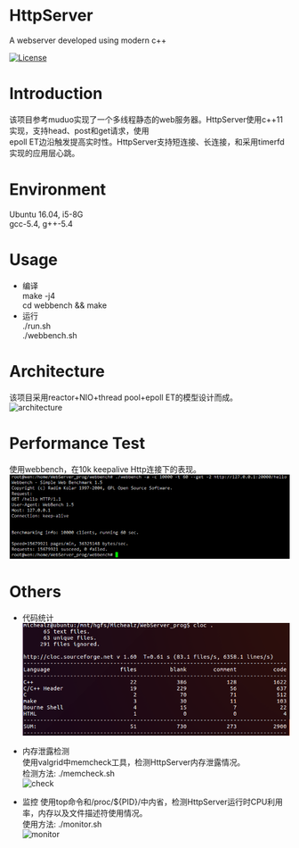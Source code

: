 HttpServer
==========
A webserver developed using modern c++

[![License](https://img.shields.io/badge/license-MIT-blue.svg)](LICENSE)

# Introduction
该项目参考muduo实现了一个多线程静态的web服务器。HttpServer使用c++11实现，支持head、post和get请求，使用<br>
epoll ET边沿触发提高实时性。HttpServer支持短连接、长连接，和采用timerfd实现的应用层心跳。

# Environment
Ubuntu 16.04, i5-8G<br>
gcc-5.4, g++-5.4

# Usage
* 编译<br>
    make -j4<br>
    cd webbench && make
* 运行<br>
    ./run.sh<br>
    ./webbench.sh
    
# Architecture
该项目采用reactor+NIO+thread pool+epoll ET的模型设计而成。<br>
![architecture](!pic/architecture.png)

# Performance Test
使用webbench，在10k keepalive Http连接下的表现。<br>
![test](pic/10k-keepalive-8threads.png)

# Others
* 代码统计<br>
![code](pic/code.png)

* 内存泄露检测<br>
使用valgrid中memcheck工具，检测HttpServer内存泄露情况。<br>
检测方法: ./memcheck.sh<br>
![check](pic/memcheck.png)

* 监控
使用top命令和/proc/${PID}/中内省，检测HttpServer运行时CPU利用率，内存以及文件描述符使用情况。<br>
使用方法: ./monitor.sh<br>
![monitor](pic/monitor.png)
